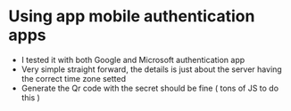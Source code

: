 
Using app mobile authentication apps
================

- I tested it with both Google and Microsoft authentication app
- Very simple straight forward, the details is just about the server having the 
  correct time zone setted
- Generate the Qr code with the secret should be fine ( tons of JS to do this )

